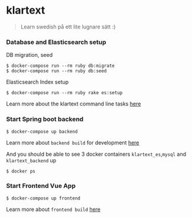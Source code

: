 # klartext
> Learn swedish på ett lite lugnare sätt :)

### Database and Elasticsearch setup

DB migration, seed

    $ docker-compose run --rm ruby db:migrate
    $ docker-compose run --rm ruby db:seed

Elasticsearch Index setup

    $ docker-compose run --rm ruby rake es:setup
    
Learn more about the klartext command line tasks [here](https://github.com/chuan-su/klartext/tree/master/ruby-scripts)

### Start Spring boot backend

    $ docker-compose up backend
    
Learn more about `backend build` for development [here](200~https://github.com/chuan-su/klartext/tree/master/backend)

And you should be able to see 3 docker containers `klartext_es`,`mysql` and `klartext_backend` up

    $ docker ps

### Start Frontend Vue App
    
    $ docker-compose up frontend
    
Learn more about `frontend build`  [here](https://github.com/chuan-su/klartext/tree/master/frontend)
       

    

    
    

